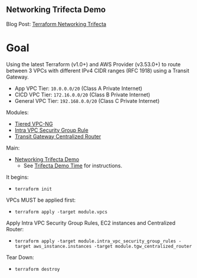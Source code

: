 ## Networking Trifecta Demo
Blog Post:
[Terraform Networking Trifecta ](https://jq1.io/posts/tnt/)

# Goal
Using the latest Terraform (v1.0+) and AWS Provider (v3.53.0+)
to route between 3 VPCs with different IPv4 CIDR ranges (RFC 1918)
using a Transit Gateway.

- App VPC Tier: `10.0.0.0/20` (Class A Private Internet)
- CICD VPC Tier: `172.16.0.0/20` (Class B Private Internet)
- General VPC Tier: `192.168.0.0/20` (Class C Private Internet)

Modules:
- [Tiered VPC-NG](https://github.com/JudeQuintana/terraform-modules/tree/master/networking/tiered_vpc_ng)
- [Intra VPC Security Group Rule](https://github.com/JudeQuintana/terraform-modules/tree/master/networking/intra_vpc_security_group_rule_for_tiered_vpc_ng)
- [Transit Gateway Centralized Router](https://github.com/JudeQuintana/terraform-modules/tree/master/networking/transit_gateway_centralized_router_for_tiered_vpc_ng)

Main:
- [Networking Trifecta Demo](https://github.com/JudeQuintana/terraform-main/tree/main/networking_trifecta_demo)
  - See [Trifecta Demo Time](https://jq1.io/posts/tnt/#trifecta-demo-time) for instructions.


It begins:
 - `terraform init`

VPCs MUST be applied first:
 - `terraform apply -target module.vpcs`

Apply Intra VPC Security Group Rules, EC2 instances and Centralized Router:
 - `terraform apply -target module.intra_vpc_security_group_rules -target aws_instance.instances -target module.tgw_centralized_router`

Tear Down:
 - `terraform destroy`
